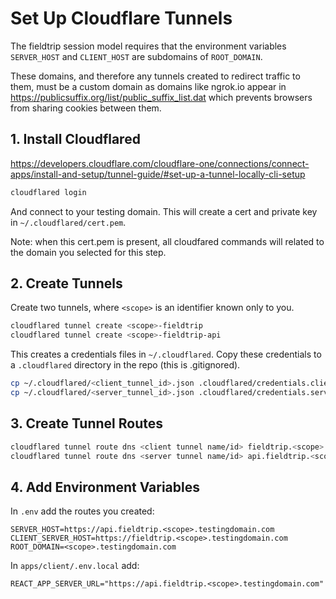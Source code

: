 # Set Up Cloudflare Tunnels

The fieldtrip session model requires that the environment variables `SERVER_HOST` and `CLIENT_HOST` are subdomains of `ROOT_DOMAIN`.

These domains, and therefore any tunnels created to redirect traffic to them, must be a custom domain as domains like ngrok.io appear in https://publicsuffix.org/list/public_suffix_list.dat which prevents browsers from sharing cookies between them.

## 1. Install Cloudflared

https://developers.cloudflare.com/cloudflare-one/connections/connect-apps/install-and-setup/tunnel-guide/#set-up-a-tunnel-locally-cli-setup

```sh
cloudflared login
```

And connect to your testing domain. This will create a cert and private key in `~/.cloudflared/cert.pem`.

Note: when this cert.pem is present, all cloudfared commands will related to the domain you selected for this step.

## 2. Create Tunnels

Create two tunnels, where `<scope>` is an identifier known only to you.

```sh
cloudflared tunnel create <scope>-fieldtrip
cloudflared tunnel create <scope>-fieldtrip-api
```

This creates a credentials files in `~/.cloudflared`. Copy these credentials to a `.cloudflared` directory in the repo (this is .gitignored).

```sh
cp ~/.cloudflared/<client_tunnel_id>.json .cloudflared/credentials.client.json
cp ~/.cloudflared/<server_tunnel_id>.json .cloudflared/credentials.server.json
```

## 3. Create Tunnel Routes

```sh
cloudflared tunnel route dns <client tunnel name/id> fieldtrip.<scope>.testingdomain.com
cloudflared tunnel route dns <server tunnel name/id> api.fieldtrip.<scope>.testingdomain.com
```

## 4. Add Environment Variables

In `.env` add the routes you created:

```
SERVER_HOST=https://api.fieldtrip.<scope>.testingdomain.com
CLIENT_SERVER_HOST=https://fieldtrip.<scope>.testingdomain.com
ROOT_DOMAIN=<scope>.testingdomain.com
```

In `apps/client/.env.local` add:

```
REACT_APP_SERVER_URL="https://api.fieldtrip.<scope>.testingdomain.com"
```
